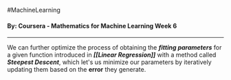 #MachineLearning 
#### By: Coursera - Mathematics for Machine Learning Week 6
---
We can further optimize the process of obtaining the ***fitting parameters*** for a given function introduced in ***[[Linear Regression]]*** with a method called ***Steepest Descent***, which let's us minimize our parameters by iteratively updating them based on the **error** they generate.